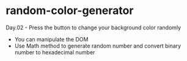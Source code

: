 # random-color-generator
Day.02 - Press the button to change your background color randomly

- You can manipulate the DOM
- Use Math method to generate random number and convert binary number to hexadecimal number